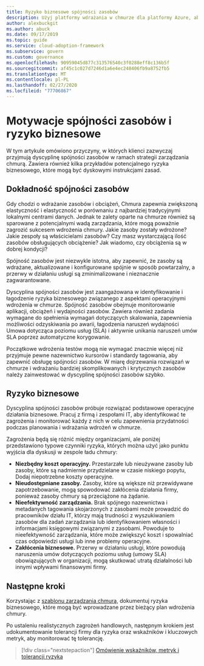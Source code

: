 ```yaml
---
title: Ryzyko biznesowe spójności zasobów
description: Użyj platformy wdrażania w chmurze dla platformy Azure, aby poznać Typowe wdrożenie klienta dyscypliny spójności zasobów w ramach strategii nadzoru chmurowego.
author: alexbuckgit
ms.author: abuck
ms.date: 09/17/2019
ms.topic: guide
ms.service: cloud-adoption-framework
ms.subservice: govern
ms.custom: governance
ms.openlocfilehash: 90959045d877c313576540c3f0288eff8c136b5f
ms.sourcegitcommit: af45c1c027d7246d1a6e4ec248406fb9a8752fb5
ms.translationtype: MT
ms.contentlocale: pl-PL
ms.lasthandoff: 02/27/2020
ms.locfileid: "77706867"
---
```

# <a name="resource-consistency-motivations-and-business-risks"></a>Motywacje spójności zasobów i ryzyko biznesowe

W tym artykule omówiono przyczyny, w których klienci zazwyczaj przyjmują dyscyplinę spójności zasobów w ramach strategii zarządzania chmurą. Zawiera również kilka przykładów potencjalnego ryzyka biznesowego, które mogą być dyskowymi instrukcjami zasad.

<!-- markdownlint-disable MD026 -->

## <a name="resource-consistency-relevancy"></a>Dokładność spójności zasobów

Gdy chodzi o wdrażanie zasobów i obciążeń, Chmura zapewnia zwiększoną elastyczność i elastyczność w porównaniu z najbardziej tradycyjnymi lokalnymi centrami danych. Jednak te zalety oparte na chmurze również są sparowane z potencjalnymi wadą zarządzania, które mogą poważnie zagrozić sukcesem wdrożenia chmury. Jakie zasoby zostały wdrożone? Jakie zespoły są właścicielami zasobów? Czy masz wystarczającą ilość zasobów obsługujących obciążenie? Jak wiadomo, czy obciążenia są w dobrej kondycji?

Spójność zasobów jest niezwykle istotna, aby zapewnić, że zasoby są wdrażane, aktualizowane i konfigurowane spójnie w sposób powtarzalny, a przerwy w działaniu usługi są zminimalizowane i nieznacznie zagwarantowane.

Dyscyplina spójności zasobów jest zaangażowana w identyfikowanie i łagodzenie ryzyka biznesowego związanego z aspektami operacyjnymi wdrożenia w chmurze. Spójność zasobów obejmuje monitorowanie aplikacji, obciążeń i wydajności zasobów. Zawiera również zadania wymagane do spełnienia wymagań dotyczących skalowania, zapewnienia możliwości odzyskiwania po awarii, łagodzenia naruszeń wydajności Umowa dotycząca poziomu usług (SLA) i aktywnie unikania naruszeń umów SLA poprzez automatyczne korygowanie.

Początkowe wdrożenia testów mogą nie wymagać znacznie więcej niż przyjmuje pewne nazewnictwo kursorów i standardy tagowania, aby zapewnić obsługę spójności zasobów. W miarę dojrzewania rozwiązań w chmurze i wdrażaniu bardziej skomplikowanych i krytycznych zasobów należy zainwestować w dyscyplinę spójności zasobów szybko.

## <a name="business-risk"></a>Ryzyko biznesowe

Dyscyplina spójności zasobów próbuje rozwiązać podstawowe operacyjne działania biznesowe. Pracuj z firmą i zespołami IT, aby identyfikować te zagrożenia i monitorować każdy z nich w celu zapewnienia przydatności podczas planowania i wdrażania wdrożeń w chmurze.

Zagrożenia będą się różnić między organizacjami, ale poniżej przedstawiono typowe czynniki ryzyka, których można użyć jako punktu wyjścia dla dyskusji w zespole ładu chmury:

- **Niezbędny koszt operacyjny.** Przestarzałe lub nieużywane zasoby lub zasoby, które są nadmiernie przydzielane w czasie niskiego popytu, Dodaj niepotrzebne koszty operacyjne.
- **Nieudostępniane zasoby.** Zasoby, które są większe niż przewidywane zapotrzebowanie, mogą spowodować zakłócenia działania firmy, ponieważ zasoby chmury są przeciążone na żądanie.
- **Nieefektywność zarządzania.** Brak spójnego nazewnictwa i metadanych tagowania skojarzonych z zasobami może prowadzić do pracowników działu IT, którzy mają trudności z wyszukiwaniem zasobów dla zadań zarządzania lub identyfikowaniem własności i informacjami księgowymi związanymi z zasobami. Powoduje to nieefektywność zarządzania, które może zwiększyć koszt i spowalniać czas odpowiedzi usługi lub inne problemy operacyjne.
- **Zakłócenia biznesowe.** Przerwy w działaniu usługi, które powodują naruszenia umów dotyczących poziomu usług (umowy SLA) obowiązujących w organizacji, mogą skutkować utratą działalności lub innymi wpływami finansowymi firmy.

## <a name="next-steps"></a>Następne kroki

Korzystając z [szablonu zarządzania chmurą](./template.md), dokumentuj ryzyka biznesowego, które mogą być wprowadzane przez bieżący plan wdrożenia chmury.

Po ustaleniu realistycznych zagrożeń handlowych, następnym krokiem jest udokumentowanie tolerancji firmy dla ryzyka oraz wskaźników i kluczowych metryk, aby monitorować tę tolerancję.

> [!div class="nextstepaction"]
> [Omówienie wskaźników, metryk i tolerancji ryzyka](./metrics-tolerance.md)
